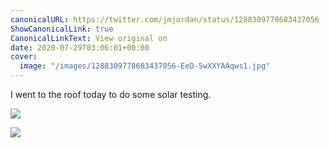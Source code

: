 ```yaml
---
canonicalURL: https://twitter.com/jmjordan/status/1288309778683437056
ShowCanonicalLink: true
CanonicalLinkText: View original on
date: 2020-07-29T03:06:01+00:00
cover:
  image: "/images/1288309778683437056-EeD-5wXXYAAqws1.jpg"
---
```

I went to the roof today to do some solar testing. 

![](/images/1288309778683437056-EeD-5wXXYAAqws1.jpg)

![](/images/1288309778683437056-EeD-6McWsAEhjHK.jpg)